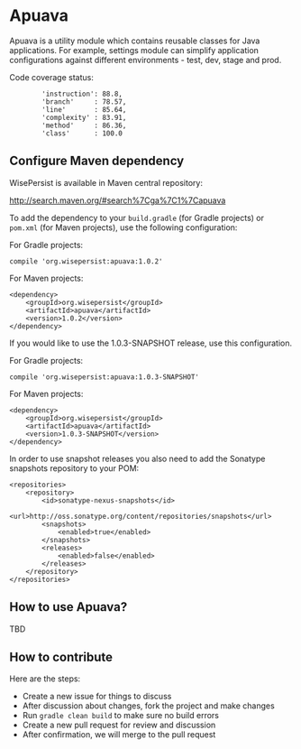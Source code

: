 # Apuava

Apuava is a utility module which contains reusable classes for Java applications. For example, settings module can simplify application configurations against different environments - test, dev, stage and prod.

Code coverage status:

            'instruction': 88.8,
            'branch'     : 78.57,
            'line'       : 85.64,
            'complexity' : 83.91,
            'method'     : 86.36,
            'class'      : 100.0

## Configure Maven dependency

WisePersist is available in Maven central repository: 

http://search.maven.org/#search%7Cga%7C1%7Capuava

To add the dependency to your `build.gradle` (for Gradle projects) or `pom.xml` (for Maven projects), use the following configuration:

For Gradle projects:

```
compile 'org.wisepersist:apuava:1.0.2'
```

For Maven projects:

```
<dependency>
    <groupId>org.wisepersist</groupId>
    <artifactId>apuava</artifactId>
    <version>1.0.2</version>
</dependency>
```

If you would like to use the 1.0.3-SNAPSHOT release, use this configuration.

For Gradle projects:

```
compile 'org.wisepersist:apuava:1.0.3-SNAPSHOT'
```

For Maven projects:

```
<dependency>
    <groupId>org.wisepersist</groupId>
    <artifactId>apuava</artifactId>
    <version>1.0.3-SNAPSHOT</version>
</dependency>
```

In order to use snapshot releases you also need to add the Sonatype snapshots repository to your POM:

```
<repositories>
    <repository>
        <id>sonatype-nexus-snapshots</id>
        <url>http://oss.sonatype.org/content/repositories/snapshots</url>
        <snapshots>
            <enabled>true</enabled>
        </snapshots>
        <releases>
            <enabled>false</enabled>
        </releases>
    </repository>
</repositories>
```

## How to use Apuava?

TBD

## How to contribute

Here are the steps:

* Create a new issue for things to discuss
* After discussion about changes, fork the project and make changes
* Run `gradle clean build` to make sure no build errors
* Create a new pull request for review and discussion
* After confirmation, we will merge to the pull request
